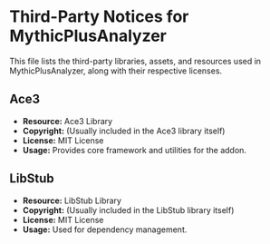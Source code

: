 # Third-Party Notices for MythicPlusAnalyzer

This file lists the third-party libraries, assets, and resources used in MythicPlusAnalyzer, along with their respective licenses.

## Ace3

*   **Resource:** Ace3 Library
*   **Copyright:** (Usually included in the Ace3 library itself)
*   **License:** MIT License
*   **Usage:** Provides core framework and utilities for the addon.

## LibStub

*   **Resource:** LibStub Library
*   **Copyright:** (Usually included in the LibStub library itself)
*   **License:** MIT License
*   **Usage:** Used for dependency management.
